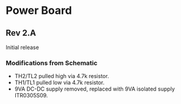 # Power Board

## Rev 2.A
Initial release

### Modifications from Schematic
* TH2/TL2 pulled high via 4.7k resistor.
* TH1/TL1 pulled low via 4.7k resistor.
* 9VA DC-DC supply removed, replaced with 9VA isolated supply ITR0305S09.
